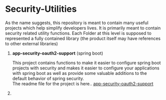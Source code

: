 # Security-Utilities

As the name suggests, this repository is meant to contain many useful projects which help simplify developers lives. It is primarily meant to contain security related utility functions. Each Folder at this level is supposed to represented a fully contained library (the product itself may have references to other external libraries)

1. **app-security-oauth2-support**  (spring boot)  
   
   This project contains functions to make it easier to configure spring boot projects with security and makes it easier to configure your applications with spring boot as well as provide some valuable additions to the default behavior of spring security.  
   The readme file for the project is here..  [app-security-oauth2-support](app-security-oauth2-support/readme.md)

   


2. 